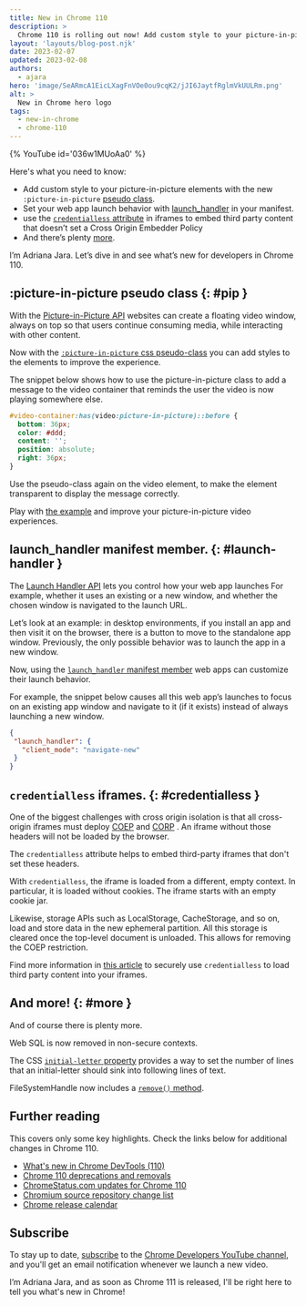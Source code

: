 ```yaml
---
title: New in Chrome 110
description: >
  Chrome 110 is rolling out now! Add custom style to your picture-in-picture elements with the new :picture-in-picture pseudo-class, set your web app launch behavior with launch_handler, use the credentialless attribute in iframes to embed third party content that doesn’t set a cross origin embedder policy and there’s plenty more.
layout: 'layouts/blog-post.njk'
date: 2023-02-07
updated: 2023-02-08
authors:
  - ajara
hero: 'image/SeARmcA1EicLXagFnVOe0ou9cqK2/jJI6JaytfRglmVkUULRm.png'
alt: >
  New in Chrome hero logo
tags:
  - new-in-chrome
  - chrome-110
---
```


{% YouTube id='036w1MUoAa0' %}

Here's what you need to know:

* Add custom style to your picture-in-picture elements with the new `:picture-in-picture` [pseudo class](#pip).
* Set your web app launch behavior with [launch_handler](#launch-handler) in your manifest.
* use the [`credentialless` attribute](#credentialless) in iframes to embed third party content that doesn’t set a Cross Origin Embedder Policy
* And there’s plenty [more](#more).

I’m Adriana Jara. Let’s dive in and see what’s new for developers in Chrome 110.


## :picture-in-picture pseudo class {: #pip }
With the [Picture-in-Picture API](https://developer.mozilla.org/docs/Web/API/Picture-in-Picture_API) websites can create a floating video window, always on top so that users continue consuming media, while interacting with other content.

Now with the [`:picture-in-picture` css pseudo-class](https://developer.mozilla.org/docs/Web/CSS/:picture-in-picture) you can add styles to the elements to improve the experience.

The snippet below shows how to use the picture-in-picture class to add a message to the video container that reminds the user the video is now playing somewhere else.

```css
#video-container:has(video:picture-in-picture)::before {
  bottom: 36px;
  color: #ddd;
  content: '';
  position: absolute;
  right: 36px;
}
```

Use the pseudo-class again on the video element, to make the element transparent to display the message correctly.

Play with [the example](https://googlechrome.github.io/samples/picture-in-picture/css-pseudo-class) and improve your picture-in-picture video experiences.

## launch_handler manifest member. {: #launch-handler }

The [Launch Handler API](/docs/web-platform/launch-handler/) lets you control how your web app launches For example, whether it uses an existing or a new window, and whether the chosen window is navigated to the launch URL.

Let’s look at an example: in desktop environments, if you install an app and then visit it on the browser, there is a button to move to the standalone app window.
Previously, the only possible behavior was to launch the app in a new window.

Now, using the [`launch_handler` manifest member](/docs/web-platform/launch-handler/#the-launch_handler-manifest-member) web apps can customize their launch behavior.

For example, the snippet below causes all this web app’s launches to focus on an existing app window and navigate to it (if it exists) instead of always launching a new window.

```json
{
 "launch_handler": {
   "client_mode": "navigate-new"
 }
}

```


## `credentialless` iframes. {: #credentialless }
One of the biggest challenges with cross origin isolation is that all cross-origin iframes must deploy [COEP](https://developer.mozilla.org/docs/Web/HTTP/Headers/Cross-Origin-Embedder-Policy) and [CORP](https://developer.mozilla.org/docs/Web/HTTP/Headers/Cross-Origin-Resource-Policy) . An iframe without those headers will not be loaded by the browser.

The `credentialless` attribute helps to embed third-party iframes that don't set these headers.

With `credentialless`, the iframe is loaded from a different, empty context. In particular, it is loaded without cookies. The iframe starts with an empty cookie jar.

Likewise, storage APIs such as LocalStorage, CacheStorage, and so on, load and store data in the new ephemeral partition. All this storage is cleared once the top-level document is unloaded. This allows for removing the COEP restriction.

Find more information in [this article](/blog/iframe-credentialless/) to securely use `credentialless` to load third party content into your iframes.

## And more! {: #more }

And of course there is plenty more.

Web SQL is now removed in non-secure contexts.

The CSS [`initial-letter` property](https://developer.mozilla.org/docs/Web/CSS/initial-letter) provides a way to set the number of lines that an initial-letter should sink into following lines of text.

FileSystemHandle now includes a [`remove()` method](https://developer.mozilla.org/docs/Web/API/FileSystemHandle/remove).

## Further reading

This covers only some key highlights. Check the links below for
additional changes in Chrome 110.

* [What's new in Chrome DevTools (110)](/blog/new-in-devtools-110/)
* [Chrome 110 deprecations and removals](/blog/deps-rems-110/)
* [ChromeStatus.com updates for Chrome 110](https://www.chromestatus.com/features#milestone%3D110)
* [Chromium source repository change list](https://chromium.googlesource.com/chromium/src/+log/109.0.5414.128..110.0.5481.9)
* [Chrome release calendar](https://chromiumdash.appspot.com/schedule)

## Subscribe

To stay up to date, [subscribe](https://goo.gl/6FP1a5) to the
[Chrome Developers YouTube channel](https://www.youtube.com/user/ChromeDevelopers/),
and you'll get an email notification whenever we launch a new video.

I’m Adriana Jara, and as soon as Chrome 111 is released, I'll be right here to tell you what's new in Chrome!
